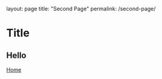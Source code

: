 layout: page
title: "Second Page"
permalink: /second-page/

# Title
## Hello

[Home](https://kwardynski.github.io/)
